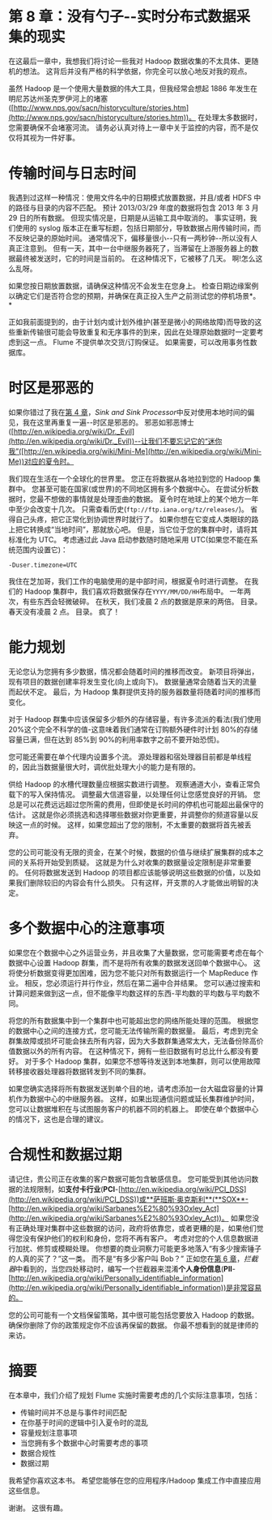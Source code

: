 # 第 8 章：没有勺子--实时分布式数据采集的现实

在这最后一章中，我想我们将讨论一些我对 Hadoop 数据收集的不太具体、更随机的想法。 这背后并没有严格的科学依据，你完全可以放心地反对我的观点。

虽然 Hadoop 是一个使用大量数据的伟大工具，但我经常会想起 1886 年发生在明尼苏达州圣克罗伊河上的堵塞([http://www.nps.gov/sacn/historyculture/stories.htm](http://www.nps.gov/sacn/historyculture/stories.htm))。 在处理太多数据时，您需要确保不会堵塞河流。 请务必认真对待上一章中关于监控的内容，而不是仅仅将其视为一件好事。

# 传输时间与日志时间

我遇到过这样一种情况：使用文件名中的日期模式放置数据，并且/或者 HDFS 中的路径与目录的内容不匹配。 预计 2013/03/29 年度的数据将包含 2013 年 3 月 29 日的所有数据。 但现实情况是，日期是从运输工具中取消的。 事实证明，我们使用的 syslog 版本正在重写标题，包括日期部分，导致数据占用传输时间，而不反映记录的原始时间。 通常情况下，偏移量很小--只有一两秒钟--所以没有人真正注意到。 但有一天，其中一台中继服务器死了，当滞留在上游服务器上的数据最终被发送时，它的时间是当前的。 在这种情况下，它被移了几天。 啊!怎么这么乱呀。

如果您按日期放置数据，请确保这种情况不会发生在您身上。 检查日期边缘案例以确定它们是否符合您的预期，并确保在真正投入生产之前测试您的停机场景*。*

正如我前面提到的，由于计划内或计划外维护(甚至是微小的网络故障)而导致的这些重新传输很可能会导致重复和无序事件的到来，因此在处理原始数据时一定要考虑到这一点。 Flume 不提供单次交货/订购保证。 如果需要，可以改用事务性数据库。

# 时区是邪恶的

如果你错过了我在[第 4 章](4.html "Chapter 4. Sinks and Sink Processors")，*Sink and Sink Processor*中反对使用本地时间的偏见，我在这里再重复一遍--时区是邪恶的。 邪恶如邪恶博士([http://en.wikipedia.org/wiki/Dr._Evil](http://en.wikipedia.org/wiki/Dr._Evil))--让我们不要忘记它的“迷你我”([http://en.wikipedia.org/wiki/Mini-Me](http://en.wikipedia.org/wiki/Mini-Me))对应的夏令时。

我们现在生活在一个全球化的世界里。 您正在将数据从各地拉到您的 Hadoop 集群中。 您甚至可能在国家(或世界)的不同地区拥有多个数据中心。 在尝试分析数据时，您最不想做的事情就是处理歪曲的数据。 夏令时在地球上的某个地方一年中至少会改变十几次。 只需查看历史(`ftp://ftp.iana.org/tz/releases/`)。 省得自己头疼，把它正常化到协调世界时就行了。 如果你想在它变成人类眼球的路上把它转换成“当地时间”，那就放心吧。 但是，当它位于您的集群中时，请将其标准化为 UTC。 考虑通过此 Java 启动参数随时随地采用 UTC(如果您不能在系统范围内设置它)：

```
-Duser.timezone=UTC
```

我住在芝加哥，我们工作的电脑使用的是中部时间，根据夏令时进行调整。 在我们的 Hadoop 集群中，我们喜欢将数据保存在`YYYY/MM/DD/HH`布局中。 一年两次，有些东西会轻微破碎。 在秋天，我们凌晨 2 点的数据是原来的两倍。 目录。 春天没有凌晨 2 点。 目录。 疯了！

# 能力规划

无论您认为您拥有多少数据，情况都会随着时间的推移而改变。 新项目将弹出，现有项目的数据创建率将发生变化(向上或向下)。 数据量通常会随着当天的流量而起伏不定。 最后，为 Hadoop 集群提供支持的服务器数量将随着时间的推移而变化。

对于 Hadoop 群集中应该保留多少额外的存储容量，有许多流派的看法(我们使用 20%这个完全不科学的值-这意味着我们通常在订购额外硬件时计划 80%的存储容量已满，但在达到 85%到 90%的利用率数字之前不要开始恐慌)。

您可能还需要在单个代理内设置多个流。 源处理器和宿处理器目前都是单线程的，因此当数据量很大时，调优批处理大小的能力是有限的。

供给 Hadoop 的水槽代理数量应根据实数进行调整。 观察通道大小，查看正常负载下的写入保持情况。 调整最大信道容量，以处理任何让您感觉良好的开销。 您总是可以花费远远超过您所需的费用，但即使是长时间的停机也可能超出最保守的估计。 这就是你必须挑选和选择哪些数据对你更重要，并调整你的频道容量以反映这一点的时候。 这样，如果您超出了您的限制，不太重要的数据将首先被丢弃。

您的公司可能没有无限的资金，在某个时候，数据的价值与继续扩展集群的成本之间的关系将开始受到质疑。 这就是为什么对收集的数据量设定限制是非常重要的。 任何将数据发送到 Hadoop 的项目都应该能够说明这些数据的价值，以及如果我们删除较旧的内容会有什么损失。 只有这样，开支票的人才能做出明智的决定。

# 多个数据中心的注意事项

如果您在个数据中心之外运营业务，并且收集了大量数据，您可能需要考虑在每个数据中心设置 Hadoop 群集，而不是将所有收集的数据发送回单个数据中心。 这将使分析数据变得更加困难，因为您不能只对所有数据运行一个 MapReduce 作业。 相反，您必须运行并行作业，然后在第二遍中合并结果。 您可以通过搜索和计算问题来做到这一点，但不能像平均数这样的东西-平均数的平均数与平均数不同。

将您的所有数据集中到一个集群中也可能超出您的网络所能处理的范围。 根据您的数据中心之间的连接方式，您可能无法传输所需的数据量。 最后，考虑到完全群集故障或损坏可能会抹去所有内容，因为大多数群集通常太大，无法备份除高价值数据以外的所有内容。 在这种情况下，拥有一些旧数据有时总比什么都没有要好。 对于多个 Hadoop 集群，如果您不想等待发送到本地集群，则可以使用故障转移接收器处理器将数据转发到不同的集群。

如果您确实选择将所有数据发送到单个目的地，请考虑添加一台大磁盘容量的计算机作为数据中心的中继服务器。 这样，如果出现通信问题或延长集群维护时间，您可以让数据堆积在与试图服务客户的机器不同的机器上。 即使在单个数据中心的情况下，这也是合理的建议。

# 合规性和数据过期

请记住，贵公司正在收集的客户数据可能包含敏感信息。 您可能受到其他访问数据的法规限制，如**支付卡行业**(**PCI**-[http://en.wikipedia.org/wiki/PCI_DSS](http://en.wikipedia.org/wiki/PCI_DSS))或**萨班斯·奥克斯利**(**SOX**-[http://en.wikipedia.org/wiki/Sarbanes%E2%80%93Oxley_Act](http://en.wikipedia.org/wiki/Sarbanes%E2%80%93Oxley_Act))。 如果您没有正确处理对集群中这些数据的访问，政府将依靠您，或者更糟的是，如果他们觉得您没有保护他们的权利和身份，您将不再有客户。 考虑对您的个人信息数据进行加扰、修剪或模糊处理。 你想要的商业洞察力可能更多地落入“有多少搜索锤子的人真的买了？”这一类。 而不是“有多少客户叫 Bob？” 正如您在[第 6 章](6.html "Chapter 6. Interceptors, ETL, and Routing")，*拦截器*中看到的，当您四处移动时，编写一个拦截器来混淆**个人身份信息**(**PII**-[http://en.wikipedia.org/wiki/Personally_identifiable_information](http://en.wikipedia.org/wiki/Personally_identifiable_information))是非常容易的。

您的公司可能有一个文档保留策略，其中很可能包括您要放入 Hadoop 的数据。 确保你删除了你的政策规定你不应该再保留的数据。 你最不想看到的就是律师的来访。

# 摘要

在本章中，我们介绍了规划 Flume 实施时需要考虑的几个实际注意事项，包括：

*   传输时间并不总是与事件时间匹配
*   在你基于时间的逻辑中引入夏令时的混乱
*   容量规划注意事项
*   当您拥有多个数据中心时需要考虑的事项
*   数据合规性
*   数据过期

我希望你喜欢这本书。 希望您能够在您的应用程序/Hadoop 集成工作中直接应用这些信息。

谢谢。 这很有趣。
